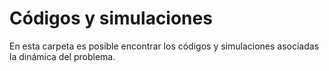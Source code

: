 # Códigos y simulaciones

En esta carpeta es posible encontrar los códigos y simulaciones asociadas la dinámica del problema.
